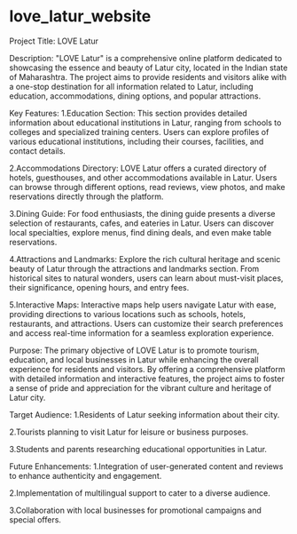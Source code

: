 # love_latur_website
Project Title: LOVE Latur

Description:
"LOVE Latur" is a comprehensive online platform dedicated to showcasing the essence and beauty of Latur city, located in the Indian state of Maharashtra. The project aims to provide residents and visitors alike with a one-stop destination for all information related to Latur, including education, accommodations, dining options, and popular attractions.

Key Features:
1.Education Section: This section provides detailed information about educational institutions in Latur, ranging from schools to colleges and specialized training centers. Users can explore profiles of various educational institutions, including their courses, facilities, and contact details.

2.Accommodations Directory: LOVE Latur offers a curated directory of hotels, guesthouses, and other accommodations available in Latur. Users can browse through different options, read reviews, view photos, and make reservations directly through the platform.

3.Dining Guide: For food enthusiasts, the dining guide presents a diverse selection of restaurants, cafes, and eateries in Latur. Users can discover local specialties, explore menus, find dining deals, and even make table reservations.

4.Attractions and Landmarks: Explore the rich cultural heritage and scenic beauty of Latur through the attractions and landmarks section. From historical sites to natural wonders, users can learn about must-visit places, their significance, opening hours, and entry fees.

5.Interactive Maps: Interactive maps help users navigate Latur with ease, providing directions to various locations such as schools, hotels, restaurants, and attractions. Users can customize their search preferences and access real-time information for a seamless exploration experience.

Purpose:
The primary objective of LOVE Latur is to promote tourism, education, and local businesses in Latur while enhancing the overall experience for residents and visitors. By offering a comprehensive platform with detailed information and interactive features, the project aims to foster a sense of pride and appreciation for the vibrant culture and heritage of Latur city.

Target Audience:
1.Residents of Latur seeking information about their city.

2.Tourists planning to visit Latur for leisure or business purposes.

3.Students and parents researching educational opportunities in Latur.

Future Enhancements:
1.Integration of user-generated content and reviews to enhance authenticity and engagement.

2.Implementation of multilingual support to cater to a diverse audience.

3.Collaboration with local businesses for promotional campaigns and special offers.
